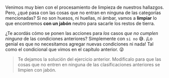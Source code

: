 <gs-toolbox toolbox-url="https://raw.githubusercontent.com/MumukiProject/mumuki-guia-gobstones-expresiones-kids/master/assets/toolbox.xml">
</gs-toolbox>

Venimos muy bien con el procesamiento de limpieza de nuestros hallazgos. Pero, ¿qué pasa con las cosas que no entran en ninguna de las categorías mencionadas? Si no son huesos, ni huellas, ni ámbar, vamos a **limpiar** lo que encontremos **con un jabón** neutro para sacarle los restos de tierra. 

¿Te acordás cómo se ponen las acciones para _los_ casos _que no cumplen ninguna_ de las condiciones anteriores? Simplemente con `si no` :sweat_smile:. ¡Lo genial es que no necesitamos agregar nuevas condiciones ni nada! Tal como el condicional que vimos en el capítulo anterior. :stuck_out_tongue_winking_eye:

> Te dejamos la solución del ejercicio anterior. Modificalo para que las cosas que no entren en ninguna de las clasificaciones anteriores se limpien con jabón. 
